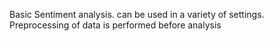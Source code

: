 Basic Sentiment analysis. can be used in a variety of settings. Preprocessing of data is performed before analysis
